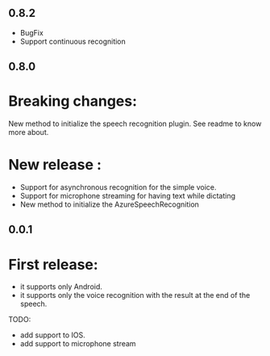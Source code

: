 ## 0.8.2

- BugFix
- Support continuous recognition

## 0.8.0

# Breaking changes:
New method to initialize the speech recognition plugin.
See readme to know more about.

# New release :
- Support for asynchronous recognition for the simple voice.
- Support for microphone streaming for having text while dictating
- New method to initialize the AzureSpeechRecognition



## 0.0.1

# First release:
- it supports only Android.
- it supports only the voice recognition with the result at the end of the speech.


TODO: 
- add support to IOS.
- add support to microphone stream
